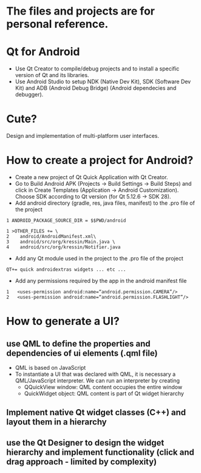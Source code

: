 # The files and projects are for personal reference.

# Qt for Android

- Use Qt Creator to compile/debug projects and to install a specific version of Qt and its libraries. 
- Use Android Studio to setup NDK (Native Dev Kit), SDK (Software Dev Kit) and ADB (Android Debug Bridge) (Android dependecies and debugger).

# Cute?

Design and implementation of multi-platform user interfaces.

# How to create a project for Android?
- Create a new project of Qt Quick Application with Qt Creator.
- Go to Build Android APK (Projects -> Build Settings -> Build Steps) and click in Create Templates (Application -> Android Customization). Choose SDK according to Qt version (for Qt 5.12.6 -> SDK 28).
- Add android directory (gradle, res, java files, manifest) to the .pro file of the project
```
1 ANDROID_PACKAGE_SOURCE_DIR = $$PWD/android
```

```
1 >OTHER_FILES += \
2    android/AndroidManifest.xml\
3    android/src/org/kressin/Main.java \
4    android/src/org/kressin/Notifier.java
```
- Add any Qt module used in the project to the .pro file of the project
```
QT+= quick androidextras widgets ... etc ...
```
- Add any permissions required by the app in the android manifest file
```
1   <uses-permission android:name=“android.permission.CAMERA”/>
2   <uses-permission android:name=“android.permission.FLASHLIGHT”/>
```


# How to generate a UI?

## use QML to define the properties and dependencies of ui elements (.qml file)

- QML is based on JavaScript
- To instantiate a UI that was declared with QML, it is necessary a QML/JavaScript interpreter. We can run an interpreter by creating
    - QQuickView window: QML content occupies the entire window
    - QuickWidget object: QML content is part of Qt widget hierarchy


## Implement native Qt widget classes (C++) and layout them in a hierarchy


## use the Qt Designer to design the widget hierarchy and implement functionality (click and drag approach - limited by complexity)
